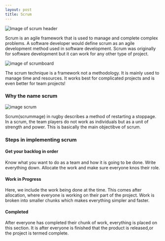 ```yaml
---
layout: post
title: Scrum
---
```



![Image of scrum header](https://svensuniverse.files.wordpress.com/2012/11/scrum_is_done.png)


Scrum is an agile framework that is used to manage and complete complex problems. A software developer would define scrum as an agile development method used in software development. Scrum was originally for software development but it can work for any other type of project.

![image of scrumboard](https://amareshv.files.wordpress.com/2011/03/fairydustboard_20110324.jpg)

The scrum technique is a framework not a methodology. It is mainly used to manage time and resources. It works best for complicated projects and is even better for team projects!

### Why the name scrum

![image scrum](http://d3q3vb188evqe3.cloudfront.net/wp-content/uploads/2015/07/Scrum.jpg?85fea0)

Scrum(scrummage) in rugby describes a method of restarting a stoppage. In a scrum, the team players do not work as individuals but as a unit of strength and power. This is basically the main objectibve of scrum.

### Steps in implementing scrum


#### Get your backlog in order

Know what you want to do as a team and how it is going to be done. Write everything down. Allocate the work and make sure everyone knos their role. 

#### Work in Progress

Here, we include the work being done at the time. This comes after allocation, where everyone is working on their part of the project. Work is broken into smaller chunks which makes everything simpler and faster.

#### Completed

After everyone has completed their chunk of work, everything is placed on this section. It is after everyone is finished that the product is released,or the project is termed complete.
